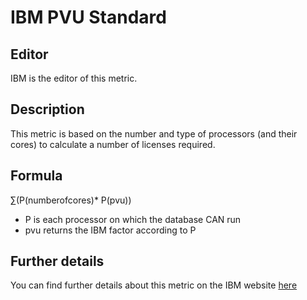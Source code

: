 # IBM PVU Standard

## Editor

IBM is the editor of this metric.

## Description 

This metric is based on the number and type of processors (and their cores) to calculate a number of licenses required.

## Formula 

∑(P(numberofcores)* P(pvu))  

- P is each processor on which the database CAN run 
- pvu returns the IBM factor according to P

## Further details

You can find further details about this metric on the IBM website [here](https://www.ibm.com/software/passportadvantage/pvu_licensing_for_customers.html)